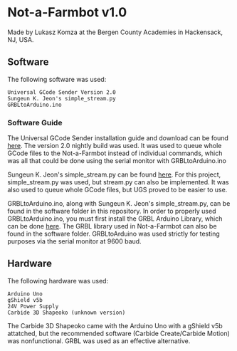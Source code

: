 # Not-a-Farmbot v1.0

Made by Lukasz Komza at the Bergen County Academies in Hackensack, NJ, USA.

## Software

The following software was used:

```
Universal GCode Sender Version 2.0
Sungeun K. Jeon's simple_stream.py
GRBLtoArduino.ino
```

### Software Guide

The Universal GCode Sender installation guide and download can be found [here](https://winder.github.io/ugs_website/). The version 2.0 nightly build was used. It was used to queue whole GCode files to the Not-a-Farmbot instead of individual commands, which was all that could be done using the serial monitor with GRBLtoArduino.ino

Sungeun K. Jeon's simple_stream.py can be found [here](https://github.com/grbl/grbl/tree/master/doc/script). For this project, simple_stream.py was used, but stream.py can also be implemented. It was also used to queue whole GCode files, but UGS proved to be easier to use.

GRBLtoArduino.ino, along with Sungeun K. Jeon's simple_stream.py, can be found in the software folder in this repository. In order to properly used GRBLtoArduino.ino, you must first install the GRBL Arduino Library, which can be done [here](https://blog.protoneer.co.nz/grbl-arduino-library/). The GRBL library used in Not-a-Farmbot can also be found in the software folder. GRBLtoArduino was used strictly for testing purposes via the serial monitor at 9600 baud.

## Hardware
The following hardware was used:

```
Arduino Uno
gShield v5b
24V Power Supply
Carbide 3D Shapeoko (unknown version)
```
The Carbide 3D Shapeoko came with the Arduino Uno with a gShield v5b attatched, but the recommended software (Carbide Create/Carbide Motion) was nonfunctional. GRBL was used as an effective alternative.
